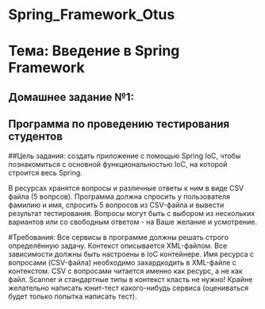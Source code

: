 # Spring_Framework_Otus
# Тема: Введение в Spring Framework

## Домашнее задание №1:

## Программа по проведению тестирования студентов

##Цель задания: 
создать приложение с помощью Spring IoC, чтобы познакомиться с основной функциональностью IoC, на которой строится весь Spring.

В ресурсах хранятся вопросы и различные ответы к ним в виде CSV файла (5 вопрсов).
Программа должна спросить у пользователя фамилию и имя, спросить 5 вопросов из CSV-файла и вывести результат тестирования.
Вопросы могут быть с выбором из нескольких вариантов или со свободным ответом - на Ваше желание и усмотрение.

#Требования:
Все сервисы в программе должны решать строго определённую задачу.
Контекст описывается XML-файлом.
Все зависимости должны быть настроены в IoC контейнере.
Имя ресурса с вопросами (CSV-файла) необходимо захардкодить в XML-файле с контекстом.
CSV с вопросами читается именно как ресурс, а не как файл.
Scanner и стандартные типы в контекст класть не нужно!
Крайне желательно написать юнит-тест какого-нибудь сервиса (оцениваться будет только попытка написать тест).
